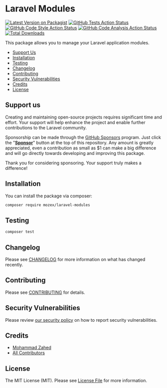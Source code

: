 # Laravel Modules

[![Latest Version on Packagist](https://img.shields.io/packagist/v/mozex/laravel-modules.svg?style=flat-square)](https://packagist.org/packages/mozex/laravel-modules)
[![GitHub Tests Action Status](https://img.shields.io/github/actions/workflow/status/mozex/laravel-modules/tests.yml?branch=main&label=Tests&style=flat-square)](https://github.com/mozex/laravel-modules/actions/workflows/tests.yml)
[![GitHub Code Style Action Status](https://img.shields.io/github/actions/workflow/status/mozex/laravel-modules/code-styling.yml?branch=main&label=Code%20Styling&style=flat-square)](https://github.com/mozex/laravel-modules/actions/workflows/code-styling.yml)
[![GitHub Code Analysis Action Status](https://img.shields.io/github/actions/workflow/status/mozex/laravel-modules/code-analysis.yml?branch=main&label=Code%20Analysis&style=flat-square)](https://github.com/mozex/laravel-modules/actions/workflows/code-analysis.yml)
[![Total Downloads](https://img.shields.io/packagist/dt/mozex/laravel-modules.svg?style=flat-square)](https://packagist.org/packages/mozex/laravel-modules)

This package allows you to manage your Laravel application modules.

- [Support Us](#support-us)
- [Installation](#installation)
- [Testing](#testing)
- [Changelog](#changelog)
- [Contributing](#contributing)
- [Security Vulnerabilities](#security-vulnerabilities)
- [Credits](#credits)
- [License](#license)

## Support us

Creating and maintaining open-source projects requires significant time and effort. Your support will help enhance the project and enable further contributions to the Laravel community.

Sponsorship can be made through the [GitHub Sponsors](https://github.com/sponsors/mozex) program. Just click the "**[Sponsor](https://github.com/sponsors/mozex)**" button at the top of this repository. Any amount is greatly appreciated, even a contribution as small as $1 can make a big difference and will go directly towards developing and improving this package.

Thank you for considering sponsoring. Your support truly makes a difference!

## Installation

You can install the package via composer:

```bash
composer require mozex/laravel-modules
```

## Testing

```bash
composer test
```

## Changelog

Please see [CHANGELOG](CHANGELOG.md) for more information on what has changed recently.

## Contributing

Please see [CONTRIBUTING](CONTRIBUTING.md) for details.

## Security Vulnerabilities

Please review [our security policy](../../security/policy) on how to report security vulnerabilities.

## Credits

- [Mohammad Zahed](https://github.com/mozex)
- [All Contributors](../../contributors)

## License

The MIT License (MIT). Please see [License File](LICENSE.md) for more information.
